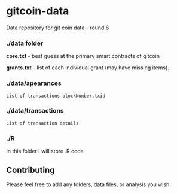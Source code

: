 # gitcoin-data

Data repository for git coin data - round 6

### ./data folder

**core.txt** - best guess at the primary smart contracts of gitcoin

**grants.txt** - list of each individual grant (may have missing items).

### ./data/apearances

    List of transactions blockNumber.txid

### ./data/transactions

    List of transaction details

### ./R

In this folder I will store .R code

## Contributing

Please feel free to add any folders, data files, or analysis you wish.
